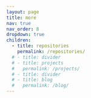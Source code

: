 ```yaml
---
layout: page
title: more
nav: true
nav_order: 8
dropdown: true
children:
  - title: repositories
    permalink: /repositories/
  # - title: divider
  # - title: projects
  #   permalink: /projects/
  # - title: divider
  # - title: blog
  #   permalink: /blog/
---
```


